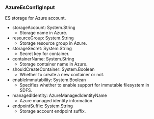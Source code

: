 ### AzureEsConfigInput
ES storage for Azure account.

- storageAccount: System.String
  - Storage name in Azure.
- resourceGroup: System.String
  - Storage resource group in Azure.
- storageSecret: System.String
  - Secret key for container.
- containerName: System.String
  - Storage container name in Azure.
- shouldCreateContainer: System.Boolean
  - Whether to create a new container or not.
- enableImmutability: System.Boolean
  - Specifies whether to enable support for immutable filesystem in SDFS.
- managedIdentity: AzureManagedIdentityName
  - Azure managed identity information.
- endpointSuffix: System.String
  - Storage account endpoint suffix.
